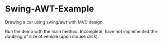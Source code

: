 # Swing-AWT-Example
Drawing a car using swing/awt with MVC design. 

Run the demo with the main method.
Incomplete, have not implemented the doubling of size of vehicle (upon mouse click).
